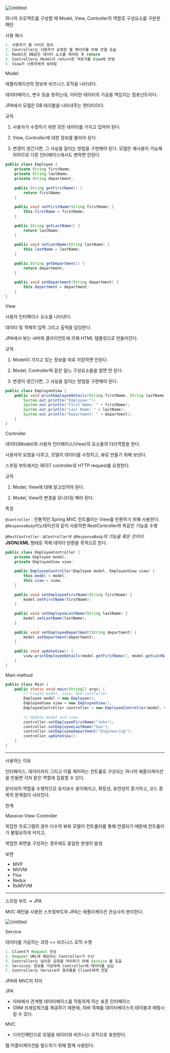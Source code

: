 ![Untitled](https://s3-us-west-2.amazonaws.com/secure.notion-static.com/b200a78c-05ce-41e3-9a93-381619b3e8f7/Untitled.png)

하나의 프로젝트를 구성할 때 Model, View, Controller의 역할로 구성요소를 구분한 패턴

사용 예시

```java
1. 사용자가 웹 사이트 접속
2. Controller는 사용자가 요청한 웹 페이지를 위해 모델 호출
3. Model은 DB같은 데이터 소스를 제어한 후 return
4. Controller는 Model이 return한 겨로가를 View에 반영
5. View가 사용자에게 보여짐
```

Model

애플리케이션의 정보와 비즈니스 로직을 나타낸다. 

데이터베이스, 변수 등을 뜻하는데, 이러한 데이터의 가공을 책임지는 컴포넌트이다.

JPA에서 모델은 DB 테이블을 나타내주는 엔티티이다.

규칙

1) 사용자가 수정하기 위한 모든 데이터를 가지고 있어야 된다.

2) View, Controller에 대한 정보를 몰라야 된다.

3) 변경이 생긴다면, 그 사실을 알리는 방법을 구현해야 된다. 모델은 재사용이 가능해야하므로 다른 인터페이스에서도 변하면 안된다.

```java
public class Employee {
    private String firstName;
    private String lastName;
    private String department;
    
    public String getFirstName() {
        return firstName;
    }
    
    public void setFirstName(String firstName) {
        this.firstName = firstName;
    }
    
    public String getLastName() {
        return lastName;
    }
    
    public void setLastName(String lastName) {
        this.lastName = lastName;
    }
    
    public String getDepartment() {
        return department;
    }
    
    public void setDepartment(String department) {
        this.department = department;
    }
}
```

View

사용자 인터페이스 요소를 나타낸다.

데이터 및 객체의 입력 그리고 출력을 담당한다.

JPA에서 뷰는 서버와 클라이언트에 의해 HTML 템플릿으로 만들어진다.

규칙

1) Model이 가지고 있는 정보를 따로 저장하면 안된다.

2) Model, Controller와 같은 달느 구성요소들을 알면 안 된다.

3) 변경이 생긴다면, 그 사실을 알리는 방법을 구현해야 된다.

```java
public class EmployeeView {
    public void printEmployeeDetails(String firstName, String lastName, String department) {
        System.out.println("Employee:");
        System.out.println("First Name: " + firstName);
        System.out.println("Last Name: " + lastName);
        System.out.println("Department: " + department);
    }
}
```

Controller

데이터(Model)와 사용자 인터페이스(View)의 요소들의 다리역할을 한다.

사용자의 요청을 다루고, 모델의 데이터를 수정하고, 뷰로 만들기 위해 보낸다.

스프링 부트에서는 REST controller로 HTTP request를 요청한다.

규칙

1) Model, View에 대해 알고있어야 된다.

2) Model, View의 변경을 모니터링 해야 된다.

특징

`@controller` : 전통적인 Spring MVC 컨트롤러는 View를 반환하기 위해 사용한다. `@ResponseBody`어노테이션과 같이 사용하면 RestController와 똑같은 기능을 수행

`@RestController` : *`@Controller와 @ResponseBody`의 기능을 묶은 것이다.* **JSON/XML** 형태로 객체 데이터 반환을 목적으로 한다.

```java
public class EmployeeController {
    private Employee model;
    private EmployeeView view;
    
    public EmployeeController(Employee model, EmployeeView view) {
        this.model = model;
        this.view = view;
    }
    
    public void setEmployeeFirstName(String firstName) {
        model.setFirstName(firstName);
    }
    
    public void setEmployeeLastName(String lastName) {
        model.setLastName(lastName);
    }
    
    public void setEmployeeDepartment(String department) {
        model.setDepartment(department);
    }
    
    public void updateView() {
        view.printEmployeeDetails(model.getFirstName(), model.getLastName(), model.getDepartment());
    }
}
```

Main method

```java
public class Main {
    public static void main(String[] args) {
        // Create model, view, and controller
        Employee model = new Employee();
        EmployeeView view = new EmployeeView();
        EmployeeController controller = new EmployeeController(model, view);
        
        // Update model and view
        controller.setEmployeeFirstName("John");
        controller.setEmployeeLastName("Doe");
        controller.setEmployeeDepartment("Engineering");
        controller.updateView();
    }
}
```

---

사용하는 이유

인터페이스, 데이터처리 그리고 이를 제어하는 컨트롤로 구성되는 하나의 애플리케이션을 만들면 각자 맡은 역할에 집중할 수 있다.

분리되어 역할을 수행하므로 유지보수 용이해지고, 확장성, 유연성이 증가하고, 코드 중복의 문제점이 사라진다.

한계

Massive-View-Controller

복잡한 프로그램의 경우 다수의 뷰와 모델이 컨트롤러를 통해 연결되기 때문에 컨트롤러가 불필요하게 커지고,

복잡한 화면을 구성하는 경우에도 동일한 현생이 발생

보완

- MVP
- MVVM
- Flux
- Redux
- RxMVVM

---

스프링 부트 → JPA

MVC 패턴을 사용한 스프링부트와 JPA는 애플리케이션 관심사의 분리한다.

![Untitled](https://s3-us-west-2.amazonaws.com/secure.notion-static.com/37bbcb5b-7177-41da-9f36-740d9af78c48/Untitled.png)

Service

데이터를 가공하는 과정 == 비즈니스 로직 수행

```java
1. Client가 Request 전송
2. Request URL에 해당되는 Controller가 수신
3. Controller는 넘어온 요청을 처리하기 위해 Service 를 호출
4. Service는 정보를 가공하여 Controller에 데이터를 넘김
5. Controller는 Service의 결과물을 Client에게 전달
```

JPA와 MVC의 차이

JPA

- 자바에서 관계형 데이터베이스를 작동하게 하는 표준 인터페이스
- ORM 프레임워크를 제공하기 때문에, 자바 객체를 데이터베이스의 테이블과 매핑시킬 수 있다.

MVC

- 디자인패턴으로 모델을 테이터와 비즈니스 로직으로 표현한다.

웹 어플리케이션을 빌드하기 위해 함께 사용된다.
